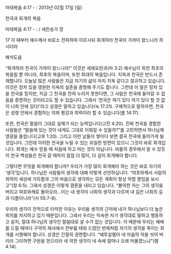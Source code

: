 마태복음 4:17 - : 
2013년 02월 17일 (일)

천국과 회개의 복음



마태복음 4:17 - : / 새찬송가  장


17 이 때부터 예수께서 비로소 전파하여 이르시되 회개하라 천국이 가까이 왔느니라 하시더라

해석도움





“회개하라 천국이 가까이 왔느니라!” 이것은 세례요한과(마 3:2) 예수님이 외친 최초의 복음일 뿐 아니라, 최후의 복음이며, 또한 최대의 복음입니다. 지옥과 천국은 반드시 존재합니다. 오늘날 많은 사람들은 지금 자기의 삶이 마치 지옥 같다고 절규하고 있습니다. 이것은 장차 있을 영원한 지옥의 실존을 증명해 주기도 합니다. 그런데 이 말은 장차 있을 천국을 믿지만, 지금 그 천국을 전혀 누리지 못한다면, 그 사람은 천국에 들어갈 수 없음을 증명하는 것이라고도 할 수 있습니다. 그래서 ‘천국은 여기 있다 저기 있다 할 것 없이 너희 안에 있다!’라고 성경은 말하고 있습니다(눅 17:21). 구체적으로 말하자면, 천국은 성령 안에서 경험하는 의와 평강과 희락이라 할 수 있습니다(롬 14:17).  

또한, 천국은 말씀이 그대로 실제가 되는 능력입니다(고전 4:20). 진짜 천국을 경험한 사람들은 “말씀에 있는 것이 내게도 그대로 이뤄질 수 있을까?”를 고민하면서 하나님께 영광을 돌립니다(고후 1:20). 그리고 이런 날들이 쌓이다 보면 결국 천국에 들어가게 될 것입니다. 그런데 이러한 천국을 누릴 수 있는 유일한 방편이 있으니 그것이 바로 회개입니다. 회개는 예수 믿을 때 처음에 하고 마는 것이 아닙니다. 바울의 경우에서 알 수 있듯이 천국 백성들은 천국 갈 때까지 점점 더 많이, 더 깊이 회개해야 합니다. 

그렇다면 무엇을 회개해야 합니까? 우리가 가장 많이 회개해야 하는 것은 바로 자기의 ‘생각’입니다. 하나님은 사람들의 생각에 대해 이렇게 선언하십니다. “여호와께서 사람의 죄악이 세상에 가득함과 그의 마음으로 생각하는 모든 계획이 항상 악할 뿐임을 보시고”(창 6:5). 그래서 성경은 이렇게 결론을 내리고 있습니다. “불의한 자는 그의 생각을 버리고 여호와께로 돌아오라...이는 내 생각이 너희의 생각과 다르며 내 길은 너희의 길과 다름이니라”(사 55:7-8). 

우리의 생각이 전적으로 타락한 이유는 우리들 생각의 근저에 내가 하나님보다 더 높은 위치를 차지하고 있기 때문입니다. 그래서 우리는 익숙한 자기 생각대로 말하고 행동하고 살지, 절대 하나님의 생각인 말씀대로 살 수가 없는 것입니다. 이 때문에 우리는 예배를 드릴 때마다 구약의 제사에서 전부를 태워 드렸던 번제처럼 자기의 생각을 죽이는 회개를 시행해야 합니다. 성경은 간절히 권면합니다. “예루살렘아 네 마음의 악을 씻어 버리라 그리하면 구원을 얻으리라 네 악한 생각이 네 속에 얼마나 오래 머물겠느냐”(렘 4:14).